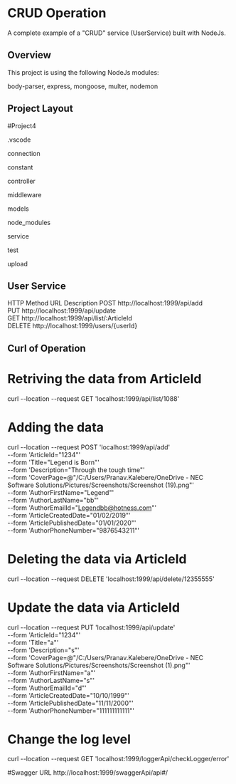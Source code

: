 
# CRUD Operation

A complete example of a "CRUD" service (UserService) built with NodeJs.  



## Overview

This project is using the following NodeJs modules:

body-parser,
express,
mongoose,
multer,
nodemon

## Project Layout
#Project4

.vscode

connection

constant

controller

middleware

models

node_modules

service

test

upload


## User Service
HTTP Method	URL	Description
POST http://localhost:1999/api/add	
PUT	 http://localhost:1999/api/update	
GET	 http://localhost:1999/api/list/:ArticleId	
DELETE	http://localhost:1999/users/{userId}	


## Curl of Operation

# Retriving the data from ArticleId
curl --location --request GET 'localhost:1999/api/list/1088'

# Adding the data
curl --location --request POST 'localhost:1999/api/add' \
--form 'ArticleId="1234"' \
--form 'Title="Legend is Born"' \
--form 'Description="Through the tough time"' \
--form 'CoverPage=@"/C:/Users/Pranav.Kalebere/OneDrive - NEC Software Solutions/Pictures/Screenshots/Screenshot (19).png"' \
--form 'AuthorFirstName="Legend"' \
--form 'AuthorLastName="bb"' \
--form 'AuthorEmailId="Legendbb@hotness.com"' \
--form 'ArticleCreatedDate="01/02/2019"' \
--form 'ArticlePublishedDate="01/01/2020"' \
--form 'AuthorPhoneNumber="9876543211"'

# Deleting the data via ArticleId
curl --location --request DELETE 'localhost:1999/api/delete/12355555'

# Update the data via ArticleId
curl --location --request PUT 'localhost:1999/api/update' \
--form 'ArticleId="1234"' \
--form 'Title="a"' \
--form 'Description="s"' \
--form 'CoverPage=@"/C:/Users/Pranav.Kalebere/OneDrive - NEC Software Solutions/Pictures/Screenshots/Screenshot (1).png"' \
--form 'AuthorFirstName="a"' \
--form 'AuthorLastName="s"' \
--form 'AuthorEmailId="d"' \
--form 'ArticleCreatedDate="10/10/1999"' \
--form 'ArticlePublishedDate="11/11/2000"' \
--form 'AuthorPhoneNumber="111111111111"'

# Change the log level
curl --location --request GET 'localhost:1999/loggerApi/checkLogger/error'

#Swagger URL
http://localhost:1999/swaggerApi/api#/


